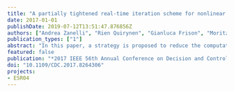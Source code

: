 ```yaml
---
title: "A partially tightened real-time iteration scheme for nonlinear model predictive control"
date: 2017-01-01
publishDate: 2019-07-12T13:51:47.876856Z
authors: ["Andrea Zanelli", "Rien Quirynen", "Gianluca Frison", "Moritz Diehl"]
publication_types: ["1"]
abstract: "In this paper, a strategy is proposed to reduce the computational burden associated with the solution of problems arising in nonlinear model predictive control. The prediction horizon is split into two sections and the constraints associated with the terminal one are tightened using a barrier formulation.In this way, when using the Real-Time Iteration scheme, variables associated with such stages can be efficiently eliminated from the quadratic subproblems by a single backward Riccati sweep.  After eliminating the tightened stages, a quadratic problem with a reduced horizon is solved where the original constraints are used. The solution is then expanded to the full horizon with a single forward Riccati sweep. By doing so, the online computational burden associated with the solution of the optimization problems can be largely reduced. Numerical results are reported where, using the proposed scheme, a speedup of about one order of magnitude can be achieved without compromising closed-loop performance."
featured: false
publication: "*2017 IEEE 56th Annual Conference on Decision and Control (CDC)*"
doi: "10.1109/CDC.2017.8264306"
projects:
- ESR04
---
```

